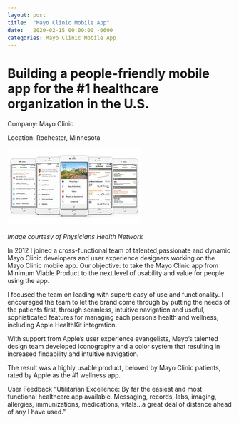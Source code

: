 ```yaml
---
layout: post
title:  "Mayo Clinic Mobile App"
date:   2020-02-15 00:00:00 -0600
categories: Mayo Clinic Mobile App
---
```

# Building a people-friendly mobile app for the #1 healthcare organization in the U.S.

Company: Mayo Clinic

Location: Rochester, Minnesota

![health app](/assets/img/app_health.jpg)

_Image courtesy of Physicians Health Network_

In 2012 I joined a cross-functional team of talented,passionate and dynamic Mayo Clinic developers and user experience designers working on the Mayo Clinic mobile app. Our objective: to take the Mayo Clinic app from Minimum Viable Product to the next level of usability and value for people using the app.

I focused the team on leading with superb easy of use and functionality. I encouraged the team to let the brand come through by putting the needs of the patients first, through seamless, intuitive navigation and useful, sophisticated features for managing each person’s health and wellness, including Apple HealthKit integration.

With support from Apple’s user experience evangelists, Mayo’s talented design team developed iconography and a color system that resulting in increased findability and intuitive navigation. 

The result was a highly usable product, beloved by Mayo Clinic patients, rated by Apple as the #1 wellness app.

User Feedback
“Utilitarian Excellence: By far the easiest and most functional healthcare app available. Messaging, records, labs, imaging, allergies, immunizations, medications, vitals...a great deal of distance ahead of any I have used.”